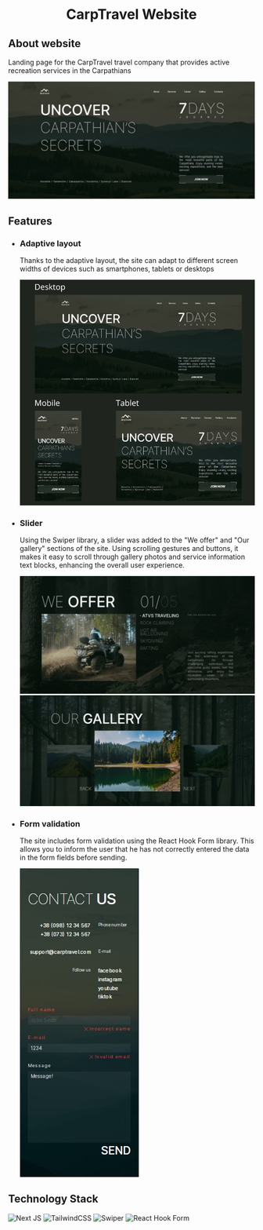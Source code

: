 <h1 align="center">CarpTravel Website</h1>

<h2>About website</h2>
<p>Landing page for the CarpTravel travel company that provides active recreation services in the Carpathians</p>
<img src="./public/images/ReadMe/carptravel-hero-desktop.JPG" alt="Hero section"/>

<h2>Features</h2>
<ul>
  <li>
    <h3>Adaptive layout</h3>
    <p>Thanks to the adaptive layout, the site can adapt to different screen widths of devices such as smartphones, tablets or desktops</p>
    <img src="./public/images/ReadMe/Adaptive-layout.png" alt="Adaptive layout"/>
  </li>
   <li>
    <h3>Slider</h3>
    <p>Using the Swiper library, a slider was added to the "We offer" and "Our gallery" sections of the site. Using scrolling gestures and buttons, it makes it easy to scroll through gallery photos and service information text blocks, enhancing the overall user experience.</p>
    <img src="./public/images/ReadMe/offers-slider.gif" alt="Offers slider"/>
    <img src="./public/images/ReadMe/gallery-slider.JPG" alt="Gallery slider"/>
  </li>
   <li>
    <h3>Form validation</h3>
    <p>The site includes form validation using the React Hook Form library. This allows you to inform the user that he has not correctly entered the data in the form fields before sending.</p>
    <img src="./public/images/ReadMe/contact-input-validation.JPG" alt="Form validation"/>
  </li>
</ul>

<h2>Technology Stack</h2>

![Next JS](https://img.shields.io/badge/Next-black?style=for-the-badge&logo=next.js&logoColor=white)
![TailwindCSS](https://img.shields.io/badge/tailwindcss-%2338B2AC.svg?style=for-the-badge&logo=tailwind-css&logoColor=white)
![Swiper](https://img.shields.io/badge/Swiper-gray?style=for-the-badge&logo=swiper&logoColor=0070e4)
![React Hook Form](https://img.shields.io/badge/React%20Hook%20Form-%23EC5990.svg?style=for-the-badge&logo=reacthookform&logoColor=white)
